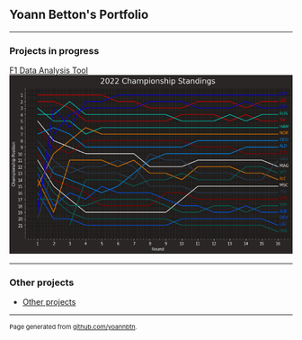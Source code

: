 ## Yoann Betton's Portfolio

---

### Projects in progress

[F1 Data Analysis Tool](/f1-data-analysis-tools)
<img src="output/2022-09-11_Italian_Grand_Prix/drivers_standings_championship.png?raw=true"/>

---

### Other projects

- [Other projects](https://github.com/yoannbtn/)



---
<p style="font-size:11px">Page generated from <a href="https://github.com/yoannbtn/yoannbtn.github.io">github.com/yoannbtn</a>.</p>
